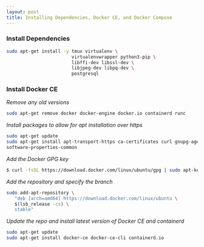 ```yaml
---
layout: post
title: Installing Dependencies, Docker CE, and Docker Compose
---
```


### Install Dependencies
```bash
sudo apt-get install -y tmux virtualenv \
                        virtualenvwrapper python3-pip \
                        libffi-dev libssl-dev \
                        libjpeg-dev libpq-dev \
                        postgresql
```

### Install Docker CE
_Remove any old versions_

```bash
sudo apt-get remove docker docker-engine docker.io containerd runc
```

_Install packages to allow for apt installation over https_

```bash
sudo apt-get update
sudo apt-get install apt-transport-https ca-certificates curl gnupg-agent \
software-properties-common
```

_Add the Docker GPG key_

```bash
$ curl -fsSL https://download.docker.com/linux/ubuntu/gpg | sudo apt-key add -
```

_Add the repository and specify the branch_

```bash
sudo add-apt-repository \
   "deb [arch=amd64] https://download.docker.com/linux/ubuntu \
   $(lsb_release -cs) \
   stable"
```

_Update the repo and install latest version of Docker CE and containerd_

```bash
sudo apt-get update
sudo apt-get install docker-ce docker-ce-cli containerd.io
```


